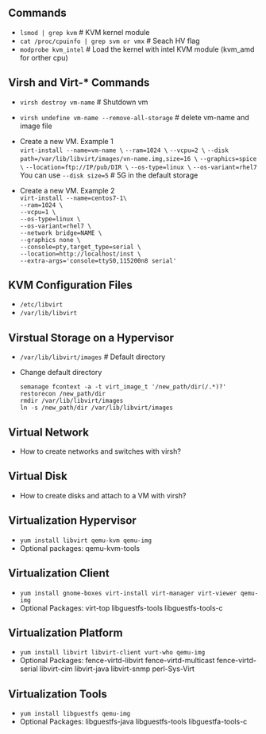 ## Commands
- `lsmod | grep kvm` # KVM kernel module  
- `cat /proc/cpuinfo | grep svm or vmx` # Seach HV flag  
- `modprobe kvm_intel` # Load the kernel with intel KVM module (kvm_amd for orther cpu)  

## Virsh and Virt-* Commands
- `virsh destroy vm-name` # Shutdown vm
- `virsh undefine vm-name --remove-all-storage` # delete vm-name and image file
- Create a new VM. Example 1  
  `virt-install --name=vm-name \`
  `--ram=1024 \`
  `--vcpu=2 \`
  `--disk path=/var/lib/libvirt/images/vn-name.img,size=16 \`
  `--graphics=spice \`
  `--location=ftp://IP/pub/DIR \`
  `--os-type=linux \`
  `--os-variant=rhel7`  
  You can use `--disk size=5` # 5G in the default storage

- Create a new VM. Example 2  
  `virt-install --name=centos7-1\`  
  `--ram=1024 \`  
  `--vcpu=1 \`  
  `--os-type=linux \`  
  `--os-variant=rhel7 \`  
  `--network bridge=NAME \`  
  `--graphics none \`  
  `--console=pty,target_type=serial \`  
  `--location=http://localhost/inst \`  
  `--extra-args='console=ttyS0,115200n8 serial'`

## KVM Configuration Files
- `/etc/libvirt`
- `/var/lib/libvirt`

## Virstual Storage on a Hypervisor 
- `/var/lib/libvirt/images` # Default directory 
- Change default directory

  `semanage fcontext -a -t virt_image_t '/new_path/dir(/.*)?'`  
  `restorecon /new_path/dir`  
  `rmdir /var/lib/libvirt/images`  
  `ln -s /new_path/dir /var/lib/libvirt/images`

## Virtual Network
- How to create networks and switches with virsh?

## Virtual Disk
- How to create disks and attach to a VM with virsh?

## Virtualization Hypervisor
- `yum install libvirt qemu-kvm qemu-img` 
- Optional packages:    qemu-kvm-tools

## Virtualization Client
- `yum install gnome-boxes virt-install virt-manager virt-viewer qemu-img` 
- Optional Packages:    virt-top 
                        libguestfs-tools 
                        libguestfs-tools-c

## Virtualization Platform
- `yum install libvirt libvirt-client vurt-who qemu-img` 
- Optional Packages:    fence-virtd-libvirt 
                        fence-virtd-multicast
                        fence-virtd-serial
                        libvirt-cim
                        libvirt-java
                        libvirt-snmp
                        perl-Sys-Virt

## Virtualization Tools
- `yum install libguestfs qemu-img`
- Optional Packages:    libguestfs-java 
                        libguestfs-tools 
                        libguestfa-tools-c

